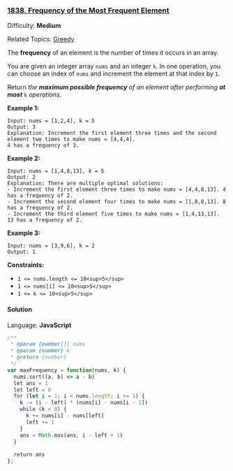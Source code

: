 ### [1838\. Frequency of the Most Frequent Element](https://leetcode.com/problems/frequency-of-the-most-frequent-element/)

Difficulty: **Medium**  

Related Topics: [Greedy](https://leetcode.com/tag/greedy/)


The **frequency** of an element is the number of times it occurs in an array.

You are given an integer array `nums` and an integer `k`. In one operation, you can choose an index of `nums` and increment the element at that index by `1`.

Return _the **maximum possible frequency** of an element after performing **at most**_ `k` _operations_.

**Example 1:**

```
Input: nums = [1,2,4], k = 5
Output: 3
Explanation: Increment the first element three times and the second element two times to make nums = [4,4,4].
4 has a frequency of 3.
```

**Example 2:**

```
Input: nums = [1,4,8,13], k = 5
Output: 2
Explanation: There are multiple optimal solutions:
- Increment the first element three times to make nums = [4,4,8,13]. 4 has a frequency of 2.
- Increment the second element four times to make nums = [1,8,8,13]. 8 has a frequency of 2.
- Increment the third element five times to make nums = [1,4,13,13]. 13 has a frequency of 2.
```

**Example 3:**

```
Input: nums = [3,9,6], k = 2
Output: 1
```

**Constraints:**

*   `1 <= nums.length <= 10<sup>5</sup>`
*   `1 <= nums[i] <= 10<sup>5</sup>`
*   `1 <= k <= 10<sup>5</sup>`


#### Solution

Language: **JavaScript**

```javascript
/**
 * @param {number[]} nums
 * @param {number} k
 * @return {number}
 */
var maxFrequency = function(nums, k) {
  nums.sort((a, b) => a - b)
  let ans = 1
  let left = 0
  for (let i = 1; i < nums.length; i += 1) {
    k -= (i - left) * (nums[i] - nums[i - 1])
    while (k < 0) {
      k += nums[i] - nums[left]
      left += 1
    }
    ans = Math.max(ans, i - left + 1)
  }
  
  return ans
};
```